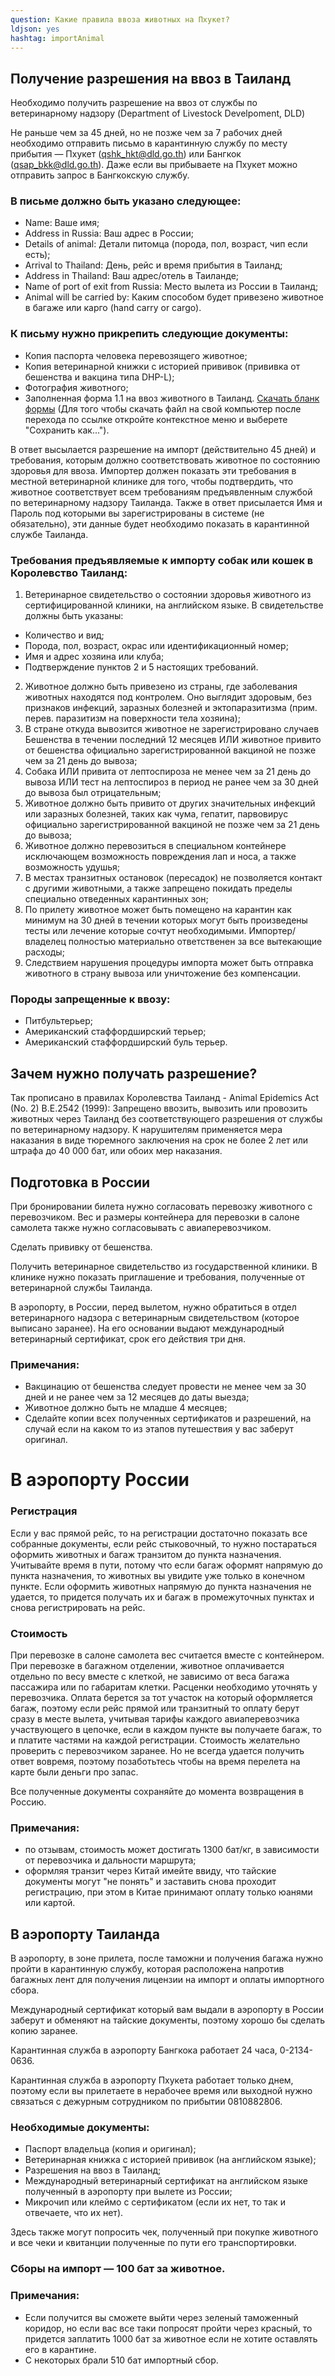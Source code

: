 ```yaml
---
question: Какие правила ввоза животных на Пхукет?
ldjson: yes
hashtag: importAnimal
---
```


## Получение разрешения на ввоз в Таиланд

Необходимо получить разрешение на ввоз от службы по ветеринарному надзору (Department of Livestock Develpoment, DLD)

Не раньше чем за 45 дней, но не позже чем за 7 рабочих дней необходимо отправить письмо в карантинную службу по месту прибытия — Пхукет (qshk_hkt@dld.go.th) или Бангкок (qsap_bkk@dld.go.th). Даже если вы прибываете на Пхукет можно отправить запрос в Бангкокскую службу.

### В письме должно быть указано следующее:

* Name: Ваше имя;
* Address in Russia: Ваш адрес в России;
* Details of animal: Детали питомца (порода, пол, возраст, чип если есть);
* Arrival to Thailand: День, рейс и время прибытия в Таиланд;
* Address in Thailand: Ваш адрес/отель в Таиланде;
* Name of port of exit from Russia: Место вылета из России в Таиланд;
* Animal will be carried by: Каким способом будет привезено животное в багаже или карго (hand carry or cargo).

### К письму нужно прикрепить следующие документы:
* Копия паспорта человека перевозящего животное;
* Копия ветеринарной книжки с историей прививок (прививка от бешенства и вакцина типа DHP-L);
* Фотография животного;
* Заполненная форма 1.1 на ввоз животного в Таиланд. [Скачать бланк формы](http://en.dld.go.th/images/pet_travel/Form-R1-1.pdf) (Для того чтобы скачать файл на свой компьютер после перехода по ссылке откройте контекстное меню и выберете "Сохранить как...").

В ответ высылается разрешение на импорт (действительно 45 дней) и требования, которым должно соответствовать животное по состоянию здоровья для ввоза. Импортер должен показать эти требования в местной ветеринарной клинике для того, чтобы подтвердить, что животное соответствует всем требованиям предъявленным службой по ветеринарному надзору Таиланда. Также в ответ присылается Имя и Пароль под которыми вы зарегистрированы в системе (не обязательно), эти данные будет необходимо показать в карантинной службе Таиланда.

### Требования предъявляемые к импорту собак или кошек в Королевство Таиланд:

1. Ветеринарное свидетельство о состоянии здоровья животного из сертифицированной клиники, на английском языке. В свидетельстве должны быть указаны:
* Количество и вид;
* Порода, пол, возраст, окрас или идентификационный номер;
* Имя и адрес хозяина или клуба;
* Подтверждение пунктов 2 и 5 настоящих требований.
2. Животное должно быть привезено из страны, где заболевания животных находятся под контролем. Оно выглядит здоровым, без признаков инфекций, заразных болезней и эктопаразитизма (прим. перев. паразитизм на поверхности тела хозяина);
3. В стране откуда вывозится животное не зарегистрировано случаев Бешенства в течении последний 12 месяцев ИЛИ животное привито от бешенства официально зарегистрированной вакциной не позже чем за 21 день до вывоза;
4. Собака ИЛИ привита от лептоспироза не менее чем за 21 день до вывоза ИЛИ тест на лептоспироз в период не ранее чем за 30 дней до вывоза был отрицательным;
5. Животное должно быть привито от других значительных инфекций или заразных болезней, таких как чума, гепатит, парвовирус официально зарегистрированной вакциной не позже чем за 21 день до вывоза;
6. Животное должно перевозиться в специальном контейнере исключающем возможность повреждения лап и носа, а также возможность удушья;
7. В местах транзитных остановок (пересадок) не позволяется контакт с другими животными, а также запрещено покидать пределы специально отведенных карантинных зон;
8. По прилету животное может быть помещено на карантин как минимум на 30 дней в течении которых могут быть произведены тесты или лечение которые сочтут необходимыми. Импортер/владелец полностью материально ответственен за все вытекающие расходы;
9. Следствием нарушения процедуры импорта может быть отправка животного в страну вывоза или уничтожение без компенсации.

### Породы запрещенные к ввозу:
* Питбультерьер;
* Американский стаффордширский терьер;
* Американский стаффордширский буль терьер.

## Зачем нужно получать разрешение?
Так прописано в правилах Королевства Таиланд - Animal Epidemics Act (No. 2) B.E.2542 (1999): Запрещено ввозить, вывозить или провозить животных через Таиланд без соответствующего разрешения от службы по ветеринарному надзору. К нарушителям применяется мера наказания в виде тюремного заключения на срок не более 2 лет или штрафа до 40 000 бат, или обоих мер наказания.

## Подготовка в России

При бронировании билета нужно согласовать перевозку животного с перевозчиком. Вес и размеры контейнера для перевозки в салоне самолета также нужно согласовывать с авиаперевозчиком.

Сделать прививку от бешенства.

Получить ветеринарное свидетельство из государственной клиники. В клинике нужно показать приглашение и требования, полученные от ветеринарной службы Таиланда.

В аэропорту, в России, перед вылетом, нужно обратиться в отдел ветеринарного надзора с ветеринарным свидетельством (которое выписано заранее). На его основании выдают международный ветеринарный сертификат, срок его действия три дня.

### Примечания:
* Вакцинацию от бешенства следует провести не менее чем за 30 дней и не ранее чем за 12 месяцев до даты выезда;
* Животное должно быть не младше 4 месяцев;
* Сделайте копии всех полученных сертификатов и разрешений, на случай если на каком то из этапов путешествия у вас заберут оригинал.

# В аэропорту России

### Регистрация

Если у вас прямой рейс, то на регистрации достаточно показать все собранные документы, если рейс стыковочный, то нужно постараться оформить животных и багаж транзитом до пункта назначения. Учитывайте время в пути, потому что если багаж оформят напрямую до пункта назначения, то животных вы увидите уже только в конечном пункте. Если оформить животных напрямую до пункта назначения не удается, то придется получать их и багаж в промежуточных пунктах и снова регистрировать на рейс.

### Стоимость

При перевозке в салоне самолета вес считается вместе с контейнером. При перевозке в багажном отделении, животное оплачивается отдельно по весу вместе с клеткой, не зависимо от веса багажа пассажира или по габаритам клетки. Расценки необходимо уточнять у перевозчика. Оплата берется за тот участок на который оформляется багаж, поэтому если рейс прямой или транзитный то оплату берут сразу в месте вылета, учитывая тарифы каждого авиаперевозчика участвующего в цепочке, если в каждом пункте вы получаете багаж, то и платите частями на каждой регистрации. Стоимость желательно проверить с перевозчиком заранее. Но не всегда удается получить ответ вовремя, поэтому позаботьтесь чтобы на время перелета на карте были деньги про запас.

Все полученные документы сохраняйте до момента возвращения в Россию.

### Примечания:
* по отзывам, стоимость может достигать 1300 бат/кг, в зависимости от перевозчика и дальности маршрута;
* оформляя транзит через Китай имейте ввиду, что тайские документы могут "не понять" и заставить снова проходит регистрацию, при этом в Китае принимают оплату только юанями или картой.

## В аэропорту Таиланда

В аэропорту, в зоне прилета, после таможни и получения багажа нужно пройти в карантинную службу, которая расположена напротив багажных лент для получения лицензии на импорт и оплаты импортного сбора.

Международный сертификат который вам выдали в аэропорту в России заберут и обменяют на тайские документы, поэтому хорошо бы сделать копию заранее.

Карантинная служба в аэропорту Бангкока работает 24 часа, 0-2134-0636.

Карантинная служба в аэропорту Пхукета работает только днем, поэтому если вы прилетаете в нерабочее время или выходной нужно связаться с дежурным сотрудником по прибытии 0810882806.

### Необходимые документы:
* Паспорт владельца (копия и оригинал);
* Ветеринарная книжка с историей прививок (на английском языке);
* Разрешения на ввоз в Таиланд;
* Международный ветеринарный сертификат на английском языке полученный в аэропорту при вылете из России;
* Микрочип или клеймо с сертификатом (если их нет, то так и отвечаете, что их нет).

Здесь также могут попросить чек, полученный при покупке животного и все чеки и квитанции полученные по пути его транспортировки.

### Сборы на импорт — 100 бат за животное.

### Примечания:
* Если получится вы сможете выйти через зеленый таможенный коридор, но если вас все таки попросят пройти через красный, то придется заплатить 1000 бат за животное если не хотите оставлять его в карантине.
* С некоторых брали 510 бат импортный сбор.
